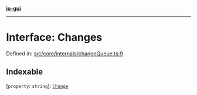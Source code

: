 [**io-gui**](../README.md)

***

# Interface: Changes

Defined in: [src/core/internals/changeQueue.ts:9](https://github.com/io-gui/io/blob/main/src/core/internals/changeQueue.ts#L9)

## Indexable

\[`property`: `string`\]: [`Change`](Change.md)
